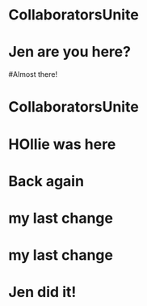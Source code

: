 # CollaboratorsUnite
# Jen are you here? 
#Almost there!
# CollaboratorsUnite
# HOllie was here
# Back again
# my last change
# my last change
# Jen did it!

